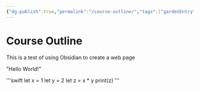 ```yaml
---
{"dg-publish":true,"permalink":"/course-outline/","tags":["gardenEntry"]}
---
```


# Course Outline
This is a test of using Obsidian to create a web page

"Hello World!"

'''swift
 let x = 1
 let y = 2
 let z = x * y
 print(z)
 '''